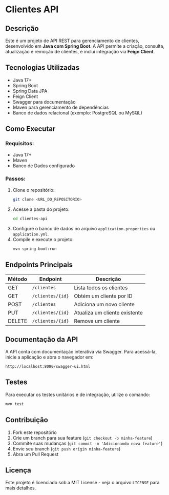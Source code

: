 # Clientes API

## Descrição
Este é um projeto de API REST para gerenciamento de clientes, desenvolvido em **Java com Spring Boot**. A API permite a criação, consulta, atualização e remoção de clientes, e inclui integração via **Feign Client**.

## Tecnologias Utilizadas
- Java 17+
- Spring Boot
- Spring Data JPA
- Feign Client
- Swagger para documentação
- Maven para gerenciamento de dependências
- Banco de dados relacional (exemplo: PostgreSQL ou MySQL)

## Como Executar
### Requisitos:
- Java 17+
- Maven
- Banco de Dados configurado

### Passos:
1. Clone o repositório:
   ```sh
   git clone <URL_DO_REPOSITORIO>
   ```
2. Acesse a pasta do projeto:
   ```sh
   cd clientes-api
   ```
3. Configure o banco de dados no arquivo `application.properties` ou `application.yml`.
4. Compile e execute o projeto:
   ```sh
   mvn spring-boot:run
   ```

## Endpoints Principais
| Método | Endpoint          | Descrição                     |
|---------|------------------|---------------------------------|
| GET     | `/clientes`      | Lista todos os clientes       |
| GET     | `/clientes/{id}` | Obtém um cliente por ID       |
| POST    | `/clientes`      | Adiciona um novo cliente      |
| PUT     | `/clientes/{id}` | Atualiza um cliente existente |
| DELETE  | `/clientes/{id}` | Remove um cliente            |

## Documentação da API
A API conta com documentação interativa via Swagger. Para acessá-la, inicie a aplicação e abra o navegador em:
```
http://localhost:8080/swagger-ui.html
```

## Testes
Para executar os testes unitários e de integração, utilize o comando:
```sh
mvn test
```

## Contribuição
1. Fork este repositório
2. Crie um branch para sua feature (`git checkout -b minha-feature`)
3. Commite suas mudanças (`git commit -m 'Adicionando nova feature'`)
4. Envie seu branch (`git push origin minha-feature`)
5. Abra um Pull Request

## Licença
Este projeto é licenciado sob a MIT License - veja o arquivo `LICENSE` para mais detalhes.
